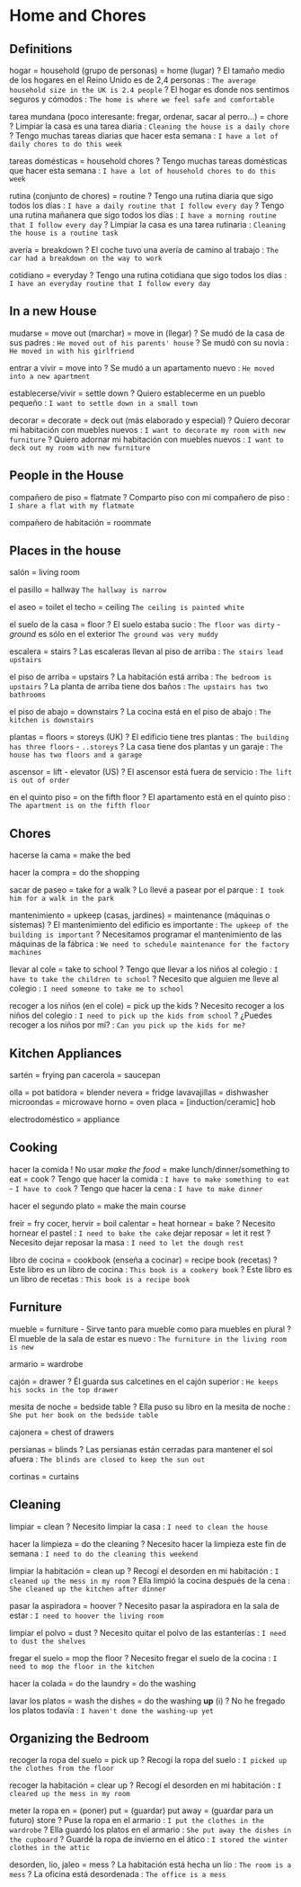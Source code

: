 # Home and Chores

## Definitions

hogar
    = household (grupo de personas)
    = home (lugar)
    ? El tamaño medio de los hogares en el Reino Unido es de 2,4 personas : `The average household size in the UK is 2.4 people`
    ? El hogar es donde nos sentimos seguros y cómodos : `The home is where we feel safe and comfortable`

tarea mundana (poco interesante: fregar, ordenar, sacar al perro...)
    = chore
    ? Limpiar la casa es una tarea diaria : `Cleaning the house is a daily chore`
    ? Tengo muchas tareas diarias que hacer esta semana : `I have a lot of daily chores to do this week`

tareas domésticas
    = household chores
    ? Tengo muchas tareas domésticas que hacer esta semana : `I have a lot of household chores to do this week`

rutina (conjunto de chores) = routine
    ? Tengo una rutina diaria que sigo todos los días : `I have a daily routine that I follow every day`
    ? Tengo una rutina mañanera que sigo todos los días : `I have a morning routine that I follow every day`
    ? Limpiar la casa es una tarea rutinaria : `Cleaning the house is a routine task`

avería = breakdown
    ? El coche tuvo una avería de camino al trabajo : `The car had a breakdown on the way to work`

cotidiano = everyday
    ? Tengo una rutina cotidiana que sigo todos los días : `I have an everyday routine that I follow every day`

## In a new House

mudarse
    = move out (marchar)
    = move in (llegar)
    ? Se mudó de la casa de sus padres : `He moved out of his parents' house`
    ? Se mudó con su novia : `He moved in with his girlfriend`

entrar a vivir = move into
    ? Se mudó a un apartamento nuevo : `He moved into a new apartment`

establecerse/vivir = settle down
    ? Quiero establecerme en un pueblo pequeño : `I want to settle down in a small town`

decorar
    = decorate
    = deck out (más elaborado y especial)
    ? Quiero decorar mi habitación con muebles nuevos : `I want to decorate my room with new furniture`
    ? Quiero adornar mi habitación con muebles nuevos : `I want to deck out my room with new furniture`

## People in the House

compañero de piso = flatmate
    ? Comparto piso con mi compañero de piso : `I share a flat with my flatmate`

compañero de habitación = roommate

## Places in the house

salón = living room

el pasillo = hallway `The hallway is narrow`

el aseo = toilet
el techo = ceiling `The ceiling is painted white`

el suelo de la casa
    = floor
    ? El suelo estaba sucio : `The floor was dirty`
       - _ground_ es sólo en el exterior `The ground was very muddy`

escalera = stairs
    ? Las escaleras llevan al piso de arriba : `The stairs lead upstairs`

el piso de arriba = upstairs
    ? La habitación está arriba : `The bedroom is upstairs`
    ? La planta de arriba tiene dos baños : `The upstairs has two bathrooms`

el piso de abajo = downstairs
    ? La cocina está en el piso de abajo : `The kitchen is downstairs`

plantas
    = floors
    = storeys (UK)
    ? El edificio tiene tres plantas : `The building has three floors` - `..storeys`
    ? La casa tiene dos plantas y un garaje : `The house has two floors and a garage`

ascensor = lift
    - elevator (US)
    ? El ascensor está fuera de servicio : `The lift is out of order`

en el quinto piso = on the fifth floor
    ? El apartamento está en el quinto piso : `The apartment is on the fifth floor`


## Chores

hacerse la cama = make the bed

hacer la compra = do the shopping

sacar de paseo = take <sbody> for a walk
    ? Lo llevé a pasear por el parque : `I took him for a walk in the park`

mantenimiento
    = upkeep (casas, jardines)
    = maintenance (máquinas o sistemas)
    ? El mantenimiento del edificio es importante : `The upkeep of the building is important`
    ? Necesitamos programar el mantenimiento de las máquinas de la fábrica : `We need to schedule maintenance for the factory machines`

llevar al cole = take to school
    ? Tengo que llevar a los niños al colegio : `I have to take the children to school`
    ? Necesito que alguien me lleve al colegio : `I need someone to take me to school`

recoger a los niños (en el cole) = pick up the kids
    ? Necesito recoger a los niños del colegio : `I need to pick up the kids from school`
    ? ¿Puedes recoger a los niños por mí? : `Can you pick up the kids for me?`

## Kitchen Appliances


sartén = frying pan
cacerola = saucepan

olla = pot
batidora = blender
nevera = fridge
lavavajillas = dishwasher
microondas = microwave
horno = oven
placa = [induction/ceramic] hob

electrodoméstico = appliance

## Cooking

hacer la comida
    ! No usar _make the food_
    = make lunch/dinner/something to eat
    = cook
    ? Tengo que hacer la comida : `I have to make something to eat` - `I have to cook`
    ? Tengo que hacer la cena : `I have to make dinner`

hacer el segundo plato = make the main course

freír = fry
cocer, hervir = boil
calentar = heat
hornear = bake
    ? Necesito hornear el pastel : `I need to bake the cake`
dejar reposar = let it rest
    ? Necesito dejar reposar la masa : `I need to let the dough rest`

libro de cocina
    = cookbook (enseña a cocinar)
    = recipe book (recetas)
    ? Este libro es un libro de cocina : `This book is a cookery book`
    ? Este libro es un libro de recetas : `This book is a recipe book`

## Furniture

mueble = furniture
    - Sirve tanto para mueble como para muebles en plural
    ? El mueble de la sala de estar es nuevo : `The furniture in the living room is new`

armario = wardrobe

cajón = drawer
    ? Él guarda sus calcetines en el cajón superior : `He keeps his socks in the top drawer`

mesita de noche = bedside table
    ? Ella puso su libro en la mesita de noche : `She put her book on the bedside table`

cajonera = chest of drawers

persianas = blinds
    ? Las persianas están cerradas para mantener el sol afuera : `The blinds are closed to keep the sun out`

cortinas = curtains

## Cleaning


limpiar = clean
    ? Necesito limpiar la casa : `I need to clean the house`

hacer la limpieza = do the cleaning
    ? Necesito hacer la limpieza este fin de semana : `I need to do the cleaning this weekend`


limpiar la habitación
    = clean up
    ? Recogí el desorden en mi habitación : `I cleaned up the mess in my room`
    ? Ella limpió la cocina después de la cena : `She cleaned up the kitchen after dinner`

pasar la aspiradora = hoover
    ? Necesito pasar la aspiradora en la sala de estar : `I need to hoover the living room`

limpiar el polvo = dust
    ? Necesito quitar el polvo de las estanterías : `I need to dust the shelves`

fregar el suelo = mop the floor
    ? Necesito fregar el suelo de la cocina : `I need to mop the floor in the kitchen`

hacer la colada
    = do the laundry
    = do the washing

lavar los platos
    = wash the dishes
    = do the washing **up** (i)
    ? No he fregado los platos todavía : `I haven't done the washing-up yet`


## Organizing the Bedroom

recoger la ropa del suelo = pick up
    ? Recogí la ropa del suelo : `I picked up the clothes from the floor`

recoger la habitación = clear up
    ? Recogí el desorden en mi habitación : `I cleared up the mess in my room`

meter la ropa en
    = (poner) put
    = (guardar) put away
    = (guardar para un futuro) store
    ? Puse la ropa en el armario : `I put the clothes in the wardrobe`
    ? Ella guardó los platos en el armario : `She put away the dishes in the cupboard`
    ? Guardé la ropa de invierno en el ático : `I stored the winter clothes in the attic`

desorden, lio, jaleo = mess
    ? La habitación está hecha un lío : `The room is a mess`
    ? La oficina está desordenada : `The office is a mess`
